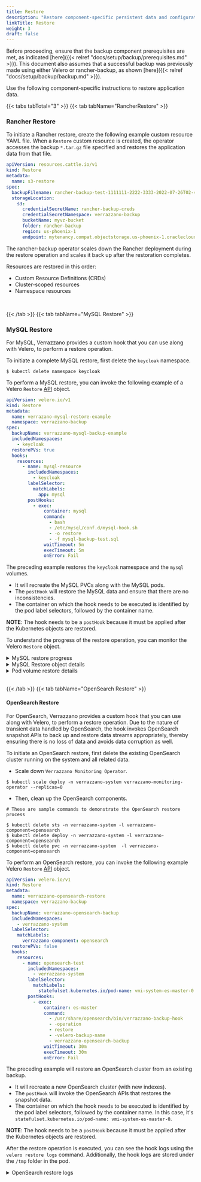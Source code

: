 ```yaml
---
title: Restore
description: "Restore component-specific persistent data and configurations"
linkTitle: Restore
weight: 3
draft: false
---
```



Before proceeding, ensure that the backup component prerequisites are met, as indicated [here]({{< relref "docs/setup/backup/prerequisites.md" >}}).
This document also assumes that a successful backup was previously made using either Velero or rancher-backup, as shown [here]({{< relref "docs/setup/backup/backup.md" >}}).  

Use the following component-specific instructions to restore application data.

{{< tabs tabTotal="3" >}}
{{< tab tabName="RancherRestore" >}}
<br>

### Rancher Restore

To initiate a Rancher restore, create the following example custom resource YAML file.
When a `Restore` custom resource is created, the operator accesses the backup `*.tar.gz` file specified and restores the application data from that file.


```yaml
apiVersion: resources.cattle.io/v1
kind: Restore
metadata:
  name: s3-restore
spec:
  backupFilename: rancher-backup-test-1111111-2222-3333-2022-07-26T02-44-21Z.tar.gz
  storageLocation:
    s3:
      credentialSecretName: rancher-backup-creds
      credentialSecretNamespace: verrazzano-backup
      bucketName: myvz-bucket
      folder: rancher-backup
      region: us-phoenix-1
      endpoint: mytenancy.compat.objectstorage.us-phoenix-1.oraclecloud.com
```

The rancher-backup operator scales down the Rancher deployment during the restore operation and scales it back up after the restoration completes.

Resources are restored in this order:

- Custom Resource Definitions (CRDs)
- Cluster-scoped resources
- Namespace resources

<br/>

{{< /tab >}}
{{< tab tabName="MySQL Restore" >}}
<br>

### MySQL Restore

For MySQL, Verrazzano provides a custom hook that you can use along with Velero, to perform a restore operation.

To initiate a complete MySQL restore, first delete the `keycloak` namespace.

```shell
$ kubectl delete namespace keycloak
```

To perform a MySQL restore, you can invoke the following example of a Velero `Restore` [API](https://velero.io/docs/v1.8/api-types/restore/) object.

```yaml
apiVersion: velero.io/v1
kind: Restore
metadata:
  name: verrazano-mysql-restore-example
  namespace: verrazzano-backup
spec:
  backupName: verrazzano-mysql-backup-example
  includedNamespaces:
    - keycloak
  restorePVs: true
  hooks:
    resources:
      - name: mysql-resource
        includedNamespaces:
          - keycloak        
        labelSelector:
          matchLabels:
            app: mysql
        postHooks:
          - exec:
              container: mysql
              command:
                - bash
                - /etc/mysql/conf.d/mysql-hook.sh
                - -o restore
                - -f mysql-backup-test.sql
              waitTimeout: 5m
              execTimeout: 5m
              onError: Fail

```

The preceding example restores the `keycloak` namespace and the `mysql` volumes.
- It will recreate the MySQL PVCs along with the MySQL pods.
- The `postHook` will restore the MySQL data and ensure that there are no inconsistencies.
- The container on which the hook needs to be executed is identified by the pod label selectors, followed by the container name.


**NOTE**: The hook needs to be a `postHook` because it must be applied after the Kubernetes objects are restored.

To understand the progress of the restore operation, you can monitor the Velero `Restore` object.

<details>
  <summary>MySQL restore progress</summary>

```shell
# The following command lets you monitor the restore progress
$ velero restore get -n verrazzano-backup                                                           
NAME                              BACKUP              STATUS       STARTED                         COMPLETED   ERRORS   WARNINGS   CREATED                         SELECTOR
verrazano-mysql-restore-example   mysql-backup-test   InProgress   2022-07-07 17:00:33 -0700 PDT   <nil>       0        0          2022-07-07 17:00:33 -0700 PDT   <none>
```

</details>

<details>
  <summary>MySQL Restore object details</summary>

```shell
# Command to get details about the Restore object

$ velero restore describe verrazano-mysql-restore-example -n verrazzano-backup

# Sample output

Name:         verrazano-mysql-restore-example
Namespace:    verrazzano-backup
Labels:       <none>
Annotations:  kubectl.kubernetes.io/last-applied-configuration={"apiVersion":"velero.io/v1","kind":"Restore","metadata":{"annotations":{},"name":"mysql-backup-restore","namespace":"velero"},"spec":{"backupName":"nysql-backup-test","hooks":{"resources":[{"includedNamespaces":["keycloak"],"labelSelector":{"matchLabels":{"app":"mysql"}},"name":"verrazzano-sql-restore","postHooks":[{"exec":{"command":["bash","/etc/mysql/conf.d/mysql-hook.sh","-o restore","-f sunday.sql"],"container":"mysql","execTimeout":"5m","onError":"Fail","waitTimeout":"5m"}}]}]},"includedNamespaces":["keycloak"],"restorePVs":true}}


Phase:                       Completed
Total items to be restored:  40
Items restored:              40

Started:    2022-07-07 17:00:33 -0700 PDT
Completed:  2022-07-07 17:02:14 -0700 PDT

Backup:  nysql-backup-test

Namespaces:
  Included:  keycloak
  Excluded:  <none>

Resources:
  Included:        *
  Excluded:        nodes, events, events.events.k8s.io, backups.velero.io, restores.velero.io, resticrepositories.velero.io
  Cluster-scoped:  auto

Namespace mappings:  <none>

Label selector:  <none>

Restore PVs:  true

Restic Restores:
  Completed:
    keycloak/keycloak-0: istio-envoy, theme
    keycloak/mysql-5df654b5fd-8n4vv: data, istio-envoy

Preserve Service NodePorts:  auto
```

</details>

<details>
  <summary>Pod volume restore details</summary></summary>

```shell
# The following command lists all the pod volume restored, that were created by Velero
$ kubectl get podvolumerestores -n verrazzano-backup                        

```
</details>

<br/>


{{< /tab >}}
{{< tab tabName="OpenSearch Restore" >}}
<br>

#### OpenSearch Restore

For OpenSearch, Verrazzano provides a custom hook that you can use along with Velero, to perform a restore operation.
Due to the nature of transient data handled by OpenSearch, the hook invokes OpenSearch snapshot APIs to back up and restore data streams appropriately,
thereby ensuring there is no loss of data and avoids data corruption as well.

To initiate an OpenSearch restore, first delete the existing OpenSearch cluster running on the system and all related data.

- Scale down `Verrazzano Monitoring Operator`.

```shell
$ kubectl scale deploy -n verrazzano-system verrazzano-monitoring-operator --replicas=0
```

- Then, clean up the OpenSearch components.

```shell
# These are sample commands to demonstrate the OpenSearch restore process

$ kubectl delete sts -n verrazzano-system -l verrazzano-component=opensearch
$ kubectl delete deploy -n verrazzano-system -l verrazzano-component=opensearch
$ kubectl delete pvc -n verrazzano-system  -l verrazzano-component=opensearch

```

To perform an OpenSearch restore, you can invoke the following example Velero `Restore` [API](https://velero.io/docs/v1.8/api-types/restore/) object.

```yaml
apiVersion: velero.io/v1
kind: Restore
metadata:
  name: verrazzano-opensearch-restore
  namespace: verrazzano-backup
spec:
  backupName: verrazzano-opensearch-backup
  includedNamespaces:
    - verrazzano-system
  labelSelector:
    matchLabels:
      verrazzano-component: opensearch
  restorePVs: false
  hooks:
    resources:
      - name: opensearch-test
        includedNamespaces:
          - verrazzano-system       
        labelSelector:
          matchLabels:            
            statefulset.kubernetes.io/pod-name: vmi-system-es-master-0
        postHooks:
          - exec:
              container: es-master
              command:
                - /usr/share/opensearch/bin/verrazzano-backup-hook
                - -operation
                - restore
                - -velero-backup-name
                - verrazzano-opensearch-backup
              waitTimeout: 30m
              execTimeout: 30m
              onError: Fail

```


The preceding example will restore an OpenSearch cluster from an existing backup.
- It will recreate a new OpenSearch cluster (with new indexes).
- The `postHook` will invoke the OpenSearch APIs that restores the snapshot data.
- The container on which the hook needs to be executed is identified by the pod label selectors, followed by the container name.
  In this case, it's `statefulset.kubernetes.io/pod-name: vmi-system-es-master-0`.

**NOTE**: The hook needs to be a `postHook` because it must be applied after the Kubernetes objects are restored.

After the restore operation is executed, you can see the hook logs using the `velero restore logs` command. Additionally, the hook logs are stored under the `/tmp` folder in the pod.


<details>
  <summary>OpenSearch restore logs</summary></summary>

```shell

# To display the logs from the restore, execute the following command
$ velero restore logs verrazzano-opensearch-restore -n verrazzano-backup

# To examine the hook logs, exec into the pod as shown
$ kubectl exec -it vmi-system-es-master-0 -n verrazzano-system -- cat /tmp/verrazzano-restore-hook-2357212430.log
```
</details>



<br/>
